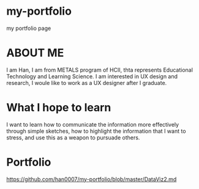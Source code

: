 # my-portfolio
my portfolio page

# ABOUT ME
I am Han, I am from METALS program of HCII, thta represents Educational Technology and Learning Science. 
I am interested in UX design and research, I woule like to work as a UX designer after I graduate.

# What I hope to learn
I want to learn how to communicate the information more effectively through simple sketches, how to highlight the information that I want to stress, and use this as a weapon to pursuade others.

# Portfolio
https://github.com/han0007/my-portfolio/blob/master/DataViz2.md

